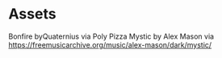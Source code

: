# Assets

Bonfire byQuaternius via Poly Pizza
Mystic by Alex Mason via https://freemusicarchive.org/music/alex-mason/dark/mystic/
